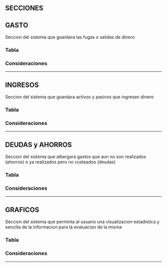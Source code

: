 ## SECCIONES

## GASTO
Seccion del sistema que guardara las fugas o salidas de dinero

### Tabla

### Consideraciones

___
## INGRESOS
Seccion del sistema que guardara activos y pasivos que ingresen dinero

### Tabla

### Consideraciones

___
## DEUDAS y AHORROS
Seccion del sistema que albergara gastos que aun no son realizados (ahorros) o ya realizados pero no costeados (deudas)

### Tabla

### Consideraciones

___
## GRAFICOS
Seccion del sistema que perminta al usuario una visualizacion estadistica y sencilla de la informacion para la evaluacion de la misma

### Tabla

### Consideraciones

___
